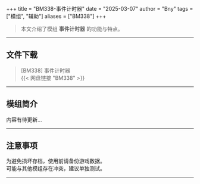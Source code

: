 +++
title = "BM338-事件计时器"
date = "2025-03-07"
author = "Bny"
tags = ["模组", "辅助"]
aliases = ["BM338"]
+++

> 本文介绍了模组 **事件计时器** 的功能与特点。

---

## 文件下载

> [BM338] 事件计时器  
{{< 网盘链接 "BM338" >}}  

---

## 模组简介

>  
内容有待更新...  

---

## 注意事项

>  
为避免损坏存档，使用前请备份游戏数据。  
可能与其他模组存在冲突，建议单独测试。  

---


